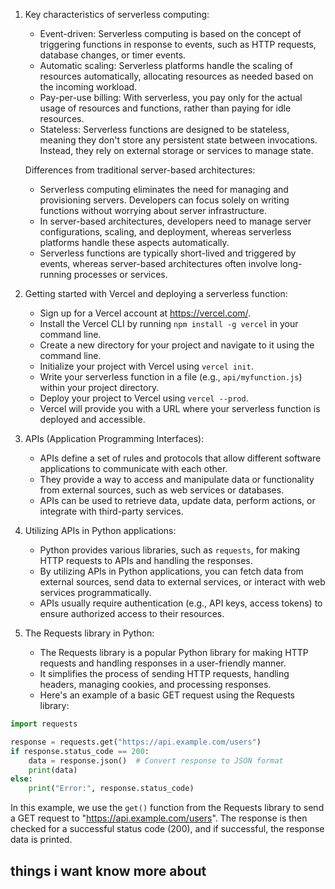 1. Key characteristics of serverless computing:
   - Event-driven: Serverless computing is based on the concept of triggering functions in response to events, such as HTTP requests, database changes, or timer events.
   - Automatic scaling: Serverless platforms handle the scaling of resources automatically, allocating resources as needed based on the incoming workload.
   - Pay-per-use billing: With serverless, you pay only for the actual usage of resources and functions, rather than paying for idle resources.
   - Stateless: Serverless functions are designed to be stateless, meaning they don't store any persistent state between invocations. Instead, they rely on external storage or services to manage state.

   Differences from traditional server-based architectures:
   - Serverless computing eliminates the need for managing and provisioning servers. Developers can focus solely on writing functions without worrying about server infrastructure.
   - In server-based architectures, developers need to manage server configurations, scaling, and deployment, whereas serverless platforms handle these aspects automatically.
   - Serverless functions are typically short-lived and triggered by events, whereas server-based architectures often involve long-running processes or services.

2. Getting started with Vercel and deploying a serverless function:
   - Sign up for a Vercel account at https://vercel.com/.
   - Install the Vercel CLI by running `npm install -g vercel` in your command line.
   - Create a new directory for your project and navigate to it using the command line.
   - Initialize your project with Vercel using `vercel init`.
   - Write your serverless function in a file (e.g., `api/myfunction.js`) within your project directory.
   - Deploy your project to Vercel using `vercel --prod`.
   - Vercel will provide you with a URL where your serverless function is deployed and accessible.

3. APIs (Application Programming Interfaces):
   - APIs define a set of rules and protocols that allow different software applications to communicate with each other.
   - They provide a way to access and manipulate data or functionality from external sources, such as web services or databases.
   - APIs can be used to retrieve data, update data, perform actions, or integrate with third-party services.

4. Utilizing APIs in Python applications:
   - Python provides various libraries, such as `requests`, for making HTTP requests to APIs and handling the responses.
   - By utilizing APIs in Python applications, you can fetch data from external sources, send data to external services, or interact with web services programmatically.
   - APIs usually require authentication (e.g., API keys, access tokens) to ensure authorized access to their resources.

5. The Requests library in Python:
   - The Requests library is a popular Python library for making HTTP requests and handling responses in a user-friendly manner.
   - It simplifies the process of sending HTTP requests, handling headers, managing cookies, and processing responses.
   - Here's an example of a basic GET request using the Requests library:

```python
import requests

response = requests.get("https://api.example.com/users")
if response.status_code == 200:
    data = response.json()  # Convert response to JSON format
    print(data)
else:
    print("Error:", response.status_code)
```

In this example, we use the `get()` function from the Requests library to send a GET request to "https://api.example.com/users". The response is then checked for a successful status code (200), and if successful, the response data is printed.



## things i want know more about 